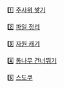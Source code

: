 <br>

1️⃣ [주사위 쌓기](https://www.acmicpc.net/problem/2116)

2️⃣ [파일 정리](https://www.acmicpc.net/problem/20291)

3️⃣ [자원 캐기](https://www.acmicpc.net/problem/14430)

4️⃣ [통나무 건너뛰기](https://www.acmicpc.net/problem/11497)

5️⃣ [스도쿠](https://www.acmicpc.net/problem/2580)
